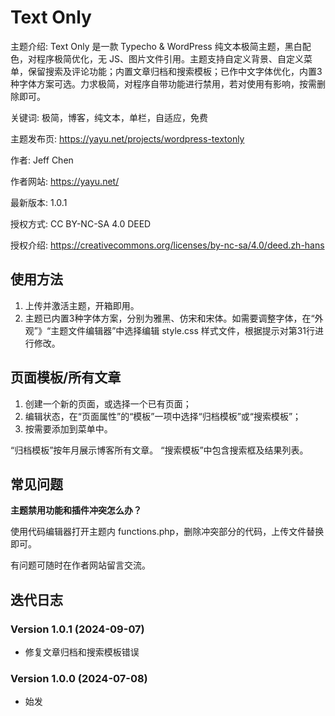 # Text Only

主题介绍: Text Only 是一款 Typecho & WordPress 纯文本极简主题，黑白配色，对程序极简优化，无 JS、图片文件引用。主题支持自定义背景、自定义菜单，保留搜索及评论功能；内置文章归档和搜索模板；已作中文字体优化，内置3种字体方案可选。力求极简，对程序自带功能进行禁用，若对使用有影响，按需删除即可。

关键词: 极简，博客，纯文本，单栏，自适应，免费

主题发布页: https://yayu.net/projects/wordpress-textonly

作者: Jeff Chen

作者网站: https://yayu.net/

最新版本: 1.0.1

授权方式: CC BY-NC-SA 4.0 DEED

授权介绍: https://creativecommons.org/licenses/by-nc-sa/4.0/deed.zh-hans


## 使用方法

1. 上传并激活主题，开箱即用。
2. 主题已内置3种字体方案，分别为雅黑、仿宋和宋体。如需要调整字体，在“外观”》“主题文件编辑器”中选择编辑 style.css 样式文件，根据提示对第31行进行修改。


## 页面模板/所有文章

1. 创建一个新的页面，或选择一个已有页面；
2. 编辑状态，在“页面属性”的“模板”一项中选择“归档模板”或“搜索模板”；
3. 按需要添加到菜单中。

“归档模板”按年月展示博客所有文章。
“搜索模板”中包含搜索框及结果列表。


## 常见问题

__主题禁用功能和插件冲突怎么办？__

使用代码编辑器打开主题内 functions.php，删除冲突部分的代码，上传文件替换即可。

有问题可随时在作者网站留言交流。


## 迭代日志

### Version 1.0.1 (2024-09-07)
- 修复文章归档和搜索模板错误

### Version 1.0.0 (2024-07-08)
- 始发